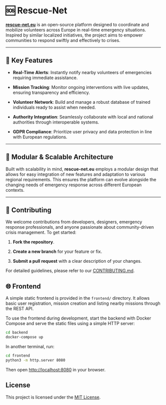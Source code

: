 # 🆘 Rescue-Net

**[rescue-net.eu](https://rescue-net.eu)** is an open-source platform designed to coordinate and mobilize volunteers across Europe in real-time emergency situations. Inspired by similar localized initiatives, the project aims to empower communities to respond swiftly and effectively to crises.

---

## 🚀 Key Features

- **Real-Time Alerts**: Instantly notify nearby volunteers of emergencies requiring immediate assistance.

- **Mission Tracking**: Monitor ongoing interventions with live updates, ensuring transparency and efficiency.

- **Volunteer Network**: Build and manage a robust database of trained individuals ready to assist when needed.

- **Authority Integration**: Seamlessly collaborate with local and national authorities through interoperable systems.

- **GDPR Compliance**: Prioritize user privacy and data protection in line with European regulations.

---

## 🧱 Modular & Scalable Architecture

Built with scalability in mind, **rescue-net.eu** employs a modular design that allows for easy integration of new features and adaptation to various regional requirements. This ensures the platform can evolve alongside the changing needs of emergency response across different European contexts.

---

## 🤝 Contributing

We welcome contributions from developers, designers, emergency response professionals, and anyone passionate about community-driven crisis management. To get started:

1. **Fork the repository**.

2. **Create a new branch** for your feature or fix.

3. **Submit a pull request** with a clear description of your changes.

For detailed guidelines, please refer to our [CONTRIBUTING.md](CONTRIBUTING.md).

## 🌐 Frontend

A simple static frontend is provided in the `frontend/` directory. It allows basic user registration, mission creation and listing nearby missions through the REST API.

To use the frontend during development, start the backend with Docker Compose and serve the static files using a simple HTTP server:

```bash
cd backend
docker-compose up
```

In another terminal, run:

```bash
cd frontend
python3 -m http.server 8080
```

Then open [http://localhost:8080](http://localhost:8080) in your browser.

## License

This project is licensed under the [MIT License](LICENSE).

